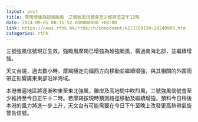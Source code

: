 ```yaml
---
layout: post
title: 摩羯增強為超強颱風　三號強風信號會至少維持至正午12時
date: 2024-09-05 00:11:52.000000000 +08:00
link: https://news.rthk.hk/rthk/ch/component/k2/1769150-20240905.htm
categories: rthk
---
```


三號強風信號現正生效。強颱風摩羯已增強為超強颱風，橫過南海北部，並繼續增強。

天文台說，過去數小時，摩羯穩定向偏西方向移動並繼續增強，與其相關的外圍雨帶正影響廣東東部沿岸海域。

本港普遍地區將逐漸吹東至東北強風，離岸及高地間中吹烈風，三號強風信號會至少維持至今日正午十二時。若摩羯按現時預測路徑移動及繼續增強，預料今日稍後本港的風力將進一步上升，天文台有可能需要在今日下午至晚上改發更高熱帶氣旋警告信號。
